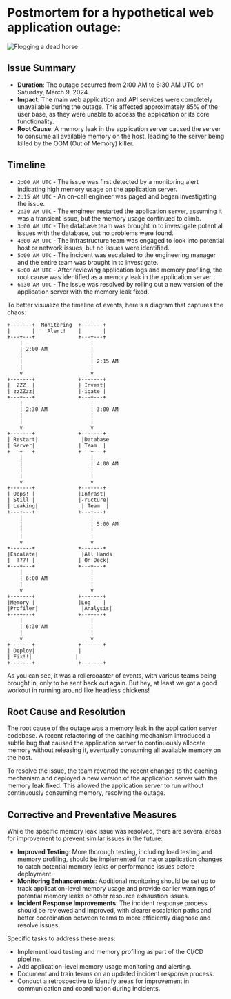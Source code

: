 # Postmortem for a hypothetical web application outage:

![Flogging a dead horse](post-mortem-meetings.jpg)

## Issue Summary

- **Duration**: The outage occurred from 2:00 AM to 6:30 AM UTC on Saturday, March 9, 2024.
- **Impact**: The main web application and API services were completely unavailable during the outage. This affected approximately 85% of the user base, as they were unable to access the application or its core functionality.
- **Root Cause**: A memory leak in the application server caused the server to consume all available memory on the host, leading to the server being killed by the OOM (Out of Memory) killer.

## Timeline

- `2:00 AM UTC` - The issue was first detected by a monitoring alert indicating high memory usage on the application server.
- `2:15 AM UTC` - An on-call engineer was paged and began investigating the issue.
- `2:30 AM UTC` - The engineer restarted the application server, assuming it was a transient issue, but the memory usage continued to climb.
- `3:00 AM UTC` - The database team was brought in to investigate potential issues with the database, but no problems were found.
- `4:00 AM UTC` - The infrastructure team was engaged to look into potential host or network issues, but no issues were identified.
- `5:00 AM UTC` - The incident was escalated to the engineering manager and the entire team was brought in to investigate.
- `6:00 AM UTC` - After reviewing application logs and memory profiling, the root cause was identified as a memory leak in the application server.
- `6:30 AM UTC` - The issue was resolved by rolling out a new version of the application server with the memory leak fixed.

To better visualize the timeline of events, here's a diagram that captures the chaos:

```
+-------+  Monitoring  +-------+
|       |    Alert!    |       |
+---+---+              +---+---+
    |                      |
    | 2:00 AM              |
    |                      |
    |                      | 2:15 AM
    |                      |
    v                      v
+-------+              +-------+
|  ZZZ  |              | Invest|
| zzZZzz|              |-igate |
+---+---+              +---+---+
    |                      |
    | 2:30 AM              | 3:00 AM
    |                      |
    |                      |
    v                      v
+-------+              +-------+
| Restart|              |Database
| Server|              | Team  |
+---+---+              +---+---+
    |                      |
    |                      | 4:00 AM
    |                      |
    |                      |
    v                      v
+-------+              +-------+
| Oops! |              |Infrast|
| Still |              |-ructure|
| Leaking|              | Team  |
+---+---+              +---+---+
    |                      |
    |                      | 5:00 AM
    |                      |
    |                      |
    v                      v
+-------+              +-------+
|Escalate|              |All Hands
|  !??! |              | On Deck|
+---+---+              +---+---+
    |                      |
    | 6:00 AM              | 
    |                      |
    v                      v
+-------+              +-------+
|Memory |              |Log    |
|Profiler|              |Analysis|
+---+---+              +---+---+
    |                      |
    | 6:30 AM              |
    |                      |
    v                      v
+-------+              +-------+
| Deploy|              |         
| Fix!!|              |         
+-------+              +-------+
```

As you can see, it was a rollercoaster of events, with various teams being brought in, only to be sent back out again. But hey, at least we got a good workout in running around like headless chickens!

## Root Cause and Resolution

The root cause of the outage was a memory leak in the application server codebase. A recent refactoring of the caching mechanism introduced a subtle bug that caused the application server to continuously allocate memory without releasing it, eventually consuming all available memory on the host.

To resolve the issue, the team reverted the recent changes to the caching mechanism and deployed a new version of the application server with the memory leak fixed. This allowed the application server to run without continuously consuming memory, resolving the outage.

## Corrective and Preventative Measures

While the specific memory leak issue was resolved, there are several areas for improvement to prevent similar issues in the future:

- **Improved Testing**: More thorough testing, including load testing and memory profiling, should be implemented for major application changes to catch potential memory leaks or performance issues before deployment.
- **Monitoring Enhancements**: Additional monitoring should be set up to track application-level memory usage and provide earlier warnings of potential memory leaks or other resource exhaustion issues.
- **Incident Response Improvements**: The incident response process should be reviewed and improved, with clearer escalation paths and better coordination between teams to more efficiently diagnose and resolve issues.

Specific tasks to address these areas:

- Implement load testing and memory profiling as part of the CI/CD pipeline.
- Add application-level memory usage monitoring and alerting.
- Document and train teams on an updated incident response process.
- Conduct a retrospective to identify areas for improvement in communication and coordination during incidents.
